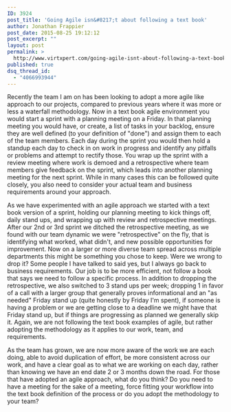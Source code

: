 ```yaml
---
ID: 3924
post_title: 'Going Agile isn&#8217;t about following a text book'
author: Jonathan Frappier
post_date: 2015-08-25 19:12:12
post_excerpt: ""
layout: post
permalink: >
  http://www.virtxpert.com/going-agile-isnt-about-following-a-text-book/
published: true
dsq_thread_id:
  - "4066993944"
---
```

Recently the team I am on has been looking to adopt a more agile like approach to our projects, compared to previous years where it was more or less a waterfall methodology. Now in a text book agile environment you would start a sprint with a planning meeting on a Friday. In that planning meeting you would have, or create, a list of tasks in your backlog, ensure they are well defined (to your definition of "done") and assign them to each of the team members. Each day during the sprint you would then hold a standup each day to check in on work in progress and identify any pitfalls or problems and attempt to rectify those. You wrap up the sprint with a review meeting where work is demoed and a retrospective where team members give feedback on the sprint, which leads into another planning meeting for the next sprint. While in many cases this can be followed quite closely, you also need to consider your actual team and business requirements around your approach.

As we have experimented with an agile approach we started with a text book version of a sprint, holding our planning meeting to kick things off, daily stand ups, and wrapping up with review and retrospective meetings. After our 2nd or 3rd sprint we ditched the retrospective meeting, as we found with our team dynamic we were "retrospective" on the fly, that is identifying what worked, what didn't, and new possible opportunities for improvement. Now on a larger or more diverse team spread across multiple departments this might be something you chose to keep. Were we wrong to drop it? Some people I have talked to said yes, but I always go back to business requirements. Our job is to be more efficient, not follow a book that says we need to follow a specific process. In addition to dropping the retrospective, we also switched to 3 stand ups per week; dropping 1 in favor of a call with a larger group that generally proves informational and an "as needed" Friday stand up (quite honestly by Friday I'm spent), if someone is having a problem or we are getting close to a deadline we might have that Friday stand up, but if things are progressing as planned we generally skip it. Again, we are not following the text book examples of agile, but rather adopting the methodology as it applies to our work, team, and requirements.

As the team has grown, we are now more aware of the work we are each doing, able to avoid duplication of effort, be more consistent across our work, and have a clear goal as to what we are working on each day, rather than knowing we have an end date 2 or 3 months down the road. For those that have adopted an agile approach, what do you think? Do you need to have a meeting for the sake of a meeting, force fitting your workflow into the text book definition of the process or do you adopt the methodology to your team?
